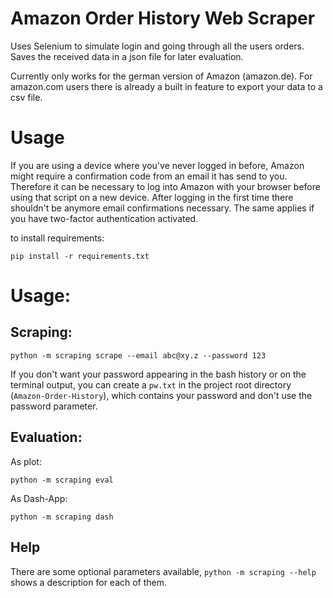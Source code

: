 # Amazon Order History Web Scraper
Uses Selenium to simulate login and going through all the users orders. Saves the received data in a json
file for later evaluation.

Currently only works for the german version of Amazon (amazon.de). For amazon.com users there is already a built in feature to export your data to a csv file.

# Usage

If you are using a device where you've never logged in before, Amazon might require a confirmation code from an email
it has send to you. Therefore it can be necessary to log into Amazon with your browser before using that script on a new device. 
After logging in the first time there shouldn't be anymore email confirmations necessary. The same applies if you
have two-factor authentication activated.

to install requirements:

`pip install -r requirements.txt`

# Usage:

## Scraping:

`python -m scraping scrape --email abc@xy.z --password 123`

If you don't want your password appearing in the bash history or on the terminal output, you can create a `pw.txt` in 
the project root directory (`Amazon-Order-History`), which contains your password and don't use the password parameter.

## Evaluation:

As plot:

`python -m scraping eval`

As Dash-App:

`python -m scraping dash`

## Help

There are some optional parameters available, `python -m scraping --help` shows a description for each of them.
